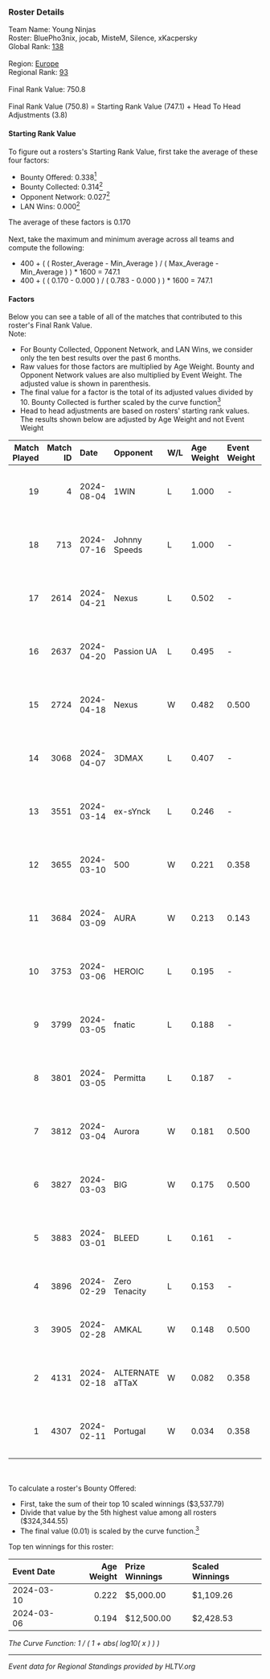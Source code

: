 ### Roster Details<br />
Team Name: Young Ninjas<br />
Roster: BluePho3nix, jocab, MisteM, Silence, xKacpersky<br />
Global Rank: [138](../standings_global.md)<br />
<br />
Region: [Europe]( ../standings_europe.md)<br />
Regional Rank: [93]( ../standings_europe.md)<br />
<br />
Final Rank Value:  750.8<br />
<br />
Final Rank Value (750.8) = Starting Rank Value (747.1) + Head To Head Adjustments (3.8)<br />

#### Starting Rank Value<br />
To figure out a rosters's Starting Rank Value, first take the average of these four factors:<br />
- Bounty Offered: 0.338[<sup>1</sup>](#table2)
- Bounty Collected: 0.314[<sup>2</sup>](#table1)
- Opponent Network: 0.027[<sup>2</sup>](#table1)
- LAN Wins: 0.000[<sup>2</sup>](#table1)

The average of these factors is 0.170<br />
<br />
Next, take the maximum and minimum average across all teams and compute the following:<br />
- 400 + ( ( Roster_Average - Min_Average ) / ( Max_Average - Min_Average ) ) * 1600 = 747.1
- 400 + ( ( 0.170 - 0.000 ) / ( 0.783 - 0.000 ) ) * 1600 = 747.1


#### Factors<br />
Below you can see a table of all of the matches that contributed to this roster's Final Rank Value.<br />
Note:<br />

- For Bounty Collected, Opponent Network, and LAN Wins, we consider only the ten best results over the past 6 months.
- Raw values for those factors are multiplied by Age Weight. Bounty and Opponent Network values are also multiplied by Event Weight. The adjusted value is shown in parenthesis.
- The final value for a factor is the total of its adjusted values divided by 10. Bounty Collected is further scaled by the curve function[<sup>3</sup>](#curveFunction)
- Head to head adjustments are based on rosters' starting rank values. The results shown below are adjusted by Age Weight and not Event Weight
<span id="table1"></span><br />


| Match Played | Match ID | Date       | Opponent        | W/L | Age Weight | Event Weight | Bounty Collected | Opponent Network | LAN Wins  | H2H Adj. | Roster                                          |
| -: | -: | :- | :- | :- | :- | :- | :- | :- | :- | -: | :- |
|           19 |        4 | 2024-08-04 | 1WIN            | L   | 1.000      | -            | -                | -                | -         |    -6.65 | BluePho3nix, jocab, MisteM, Silence, xKacpersky |
|           18 |      713 | 2024-07-16 | Johnny Speeds   | L   | 1.000      | -            | -                | -                | -         |    -2.13 | BluePho3nix, jocab, MisteM, Silence, xKacpersky |
|           17 |     2614 | 2024-04-21 | Nexus           | L   | 0.502      | -            | -                | -                | -         |    -5.99 | bobeksde, jocab, MisteM, Silence, xKacpersky    |
|           16 |     2637 | 2024-04-20 | Passion UA      | L   | 0.495      | -            | -                | -                | -         |    -2.91 | bobeksde, jocab, MisteM, Silence, xKacpersky    |
|           15 |     2724 | 2024-04-18 | Nexus           | W   | 0.482      | 0.500        | 0.014 (0.003)    | 0.465 (0.112)    | 0 (0.000) |     9.46 | bobeksde, jocab, MisteM, Silence, xKacpersky    |
|           14 |     3068 | 2024-04-07 | 3DMAX           | L   | 0.407      | -            | -                | -                | -         |    -0.09 | BluePho3nix, jocab, MisteM, Silence, xKacpersky |
|           13 |     3551 | 2024-03-14 | ex-sYnck        | L   | 0.246      | -            | -                | -                | -         |    -6.33 | BluePho3nix, dex, maxster, MisteM, Silence      |
|           12 |     3655 | 2024-03-10 | 500             | W   | 0.221      | 0.358        | 0.001 (0.000)    | 0.098 (0.008)    | 0 (0.000) |     3.04 | BluePho3nix, jocab, maxster, MisteM, Silence    |
|           11 |     3684 | 2024-03-09 | AURA            | W   | 0.213      | 0.143        | 0.000 (0.000)    | 0.009 (0.000)    | 0 (0.000) |     1.24 | BluePho3nix, jocab, maxster, MisteM, Silence    |
|           10 |     3753 | 2024-03-06 | HEROIC          | L   | 0.195      | -            | -                | -                | -         |    -0.07 | BluePho3nix, jocab, maxster, MisteM, Silence    |
|            9 |     3799 | 2024-03-05 | fnatic          | L   | 0.188      | -            | -                | -                | -         |    -0.07 | BluePho3nix, jocab, maxster, MisteM, Silence    |
|            8 |     3801 | 2024-03-05 | Permitta        | L   | 0.187      | -            | -                | -                | -         |    -1.56 | BluePho3nix, jocab, maxster, MisteM, Silence    |
|            7 |     3812 | 2024-03-04 | Aurora          | W   | 0.181      | 0.500        | 0.423 (0.038)    | 0.793 (0.072)    | 0 (0.000) |     5.67 | BluePho3nix, jocab, maxster, MisteM, Silence    |
|            6 |     3827 | 2024-03-03 | BIG             | W   | 0.175      | 0.500        | 0.155 (0.014)    | 0.304 (0.027)    | 0 (0.000) |     5.28 | BluePho3nix, jocab, maxster, MisteM, Silence    |
|            5 |     3883 | 2024-03-01 | BLEED           | L   | 0.161      | -            | -                | -                | -         |    -1.21 | BluePho3nix, jocab, maxster, MisteM, Silence    |
|            4 |     3896 | 2024-02-29 | Zero Tenacity   | L   | 0.153      | -            | -                | -                | -         |    -0.61 | BluePho3nix, jocab, MisteM, REZ, Silence        |
|            3 |     3905 | 2024-02-28 | AMKAL           | W   | 0.148      | 0.500        | 0.130 (0.010)    | 0.475 (0.035)    | 0 (0.000) |     4.20 | BluePho3nix, maxster, MisteM, REZ, Silence      |
|            2 |     4131 | 2024-02-18 | ALTERNATE aTTaX | W   | 0.082      | 0.358        | 0.031 (0.001)    | 0.560 (0.016)    | 0 (0.000) |     2.04 | BluePho3nix, jocab, maxster, MisteM, Silence    |
|            1 |     4307 | 2024-02-11 | Portugal        | W   | 0.034      | 0.358        | 0.003 (0.000)    | 0.120 (0.001)    | 0 (0.000) |     0.45 | BluePho3nix, jocab, maxster, MisteM, Silence    |

<br />
<span id="table2"></span><br />
To calculate a roster's Bounty Offered:<br />

- First, take the sum of their top 10 scaled winnings ($3,537.79)
- Divide that value by the 5th highest value among all rosters ($324,344.55)
- The final value (0.01) is scaled by the curve function.[<sup>3</sup>](#curveFunction)

Top ten winnings for this roster:<br />

| Event Date | Age Weight | Prize Winnings | Scaled Winnings |
| :- | -: | :- | :- |
| 2024-03-10 |      0.222 | $5,000.00      | $1,109.26       |
| 2024-03-06 |      0.194 | $12,500.00     | $2,428.53       |


<span id="curveFunction"></span>_The Curve Function: 1 / ( 1 + abs( log10( x ) ) )_<br />

---
_Event data for Regional Standings provided by HLTV.org_<br />
